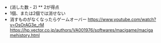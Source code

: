 - (消した数 - 2) ** 2が得点
- 1個、または2個では消せない
- 消すものがなくなったらゲームオーバー
  https://www.youtube.com/watch?v=OsOrAG3e_rM
  https://hp.vector.co.jp/authors/VA001976/softwares/macigame/macigamehistory.html
